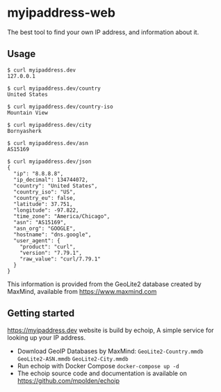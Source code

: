 # myipaddress-web
The best tool to find your own IP address, and information about it.

## Usage

```
$ curl myipaddress.dev 
127.0.0.1

$ curl myipaddress.dev/country
United States

$ curl myipaddress.dev/country-iso
Mountain View

$ curl myipaddress.dev/city
Bornyasherk

$ curl myipaddress.dev/asn
AS15169

$ curl myipaddress.dev/json
{
  "ip": "8.8.8.8",
  "ip_decimal": 134744072,
  "country": "United States",
  "country_iso": "US",
  "country_eu": false,
  "latitude": 37.751,
  "longitude": -97.822,
  "time_zone": "America/Chicago",
  "asn": "AS15169",
  "asn_org": "GOOGLE",
  "hostname": "dns.google",
  "user_agent": {
    "product": "curl",
    "version": "7.79.1",
    "raw_value": "curl/7.79.1"
  }
}
```

This information is provided from the GeoLite2 database created by MaxMind, available from https://www.maxmind.com

## Getting started
https://myipaddress.dev website is build by echoip, A simple service for looking up your IP address. 
- Download GeoIP Databases by MaxMind: `GeoLite2-Country.mmdb` `GeoLite2-ASN.mmdb` `GeoLite2-City.mmdb`
- Run echoip with Docker Compose `docker-compose up -d`
- The echoip source code and documentation is available on https://github.com/mpolden/echoip
